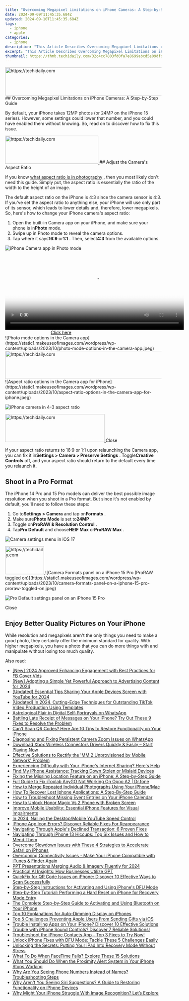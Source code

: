 ```yaml
---
title: "Overcoming Megapixel Limitations on iPhone Cameras: A Step-by-Step Guide"
date: 2024-09-09T11:45:35.684Z
updated: 2024-09-10T11:45:35.684Z
tags:
  - iphone
  - apple
categories:
  - iphone
description: "This Article Describes Overcoming Megapixel Limitations on iPhone Cameras: A Step-by-Step Guide"
excerpt: "This Article Describes Overcoming Megapixel Limitations on iPhone Cameras: A Step-by-Step Guide"
thumbnail: https://thmb.techidaily.com/32c4cc7803fd0fa7e8699abcd5e09dfd5773975b7e23e537fd44d6a1e4e623e1.png
---
```


<!-- affiliate ads begin -->
<a href="https://review-au.sjv.io/c/5597632/2135316/14409" target="_top" id="2135316">
  <img src="//a.impactradius-go.com/display-ad/14409-2135316" border="0" alt="https://techidaily.com" width="728" height="90"/>
</a>
<img height="0" width="0" src="https://review-au.sjv.io/i/5597632/2135316/14409" style="position:absolute;visibility:hidden;" border="0" />
<!-- affiliate ads end -->
## Overcoming Megapixel Limitations on iPhone Cameras: A Step-by-Step Guide

 By default, your iPhone takes 12MP photos (or 24MP on the iPhone 15 series). However, some settings could lower that number, and you could have enabled them without knowing. So, read on to discover how to fix this issue.

<!-- affiliate ads begin -->
<a href="https://appsumo.8odi.net/c/5597632/2137393/7443" target="_top" id="2137393">
  <img src="//a.impactradius-go.com/display-ad/7443-2137393" border="0" alt="https://techidaily.com" width="300" height="90"/>
</a>
<img height="0" width="0" src="https://appsumo.8odi.net/i/5597632/2137393/7443" style="position:absolute;visibility:hidden;" border="0" />
<!-- affiliate ads end -->
## Adjust the Camera's Aspect Ratio

 If you know [what aspect ratio is in photography](https://www.makeuseof.com/aspect-ratios-in-photography-guide/) , then you most likely don't need this guide. Simply put, the aspect ratio is essentially the ratio of the width to the height of an image.

 The default aspect ratio on the iPhone is 4:3 since the camera sensor is 4:3\. If you've set the aspect ratio to anything else, your iPhone will use only part of its sensor, which leads to lower details and, therefore, lower megapixels. So, here's how to change your iPhone camera's aspect ratio:

1. Open the built-in Camera app on your iPhone, and make sure your phone is in**Photo** mode.
2. Swipe up in Photo mode to reveal the camera options.
3. Tap where it says**16:9** or**1:1** . Then, select**4:3** from the available options.

![iPhone Camera app in Photo mode](https://static1.makeuseofimages.com/wordpress/wp-content/uploads/2023/10/iphone-camera-app-in-photo-mode.jpeg)

<!-- affiliate ads begin -->
<span id="1982462">
					<video width="576" height="240" style="cursor:pointer"
           poster="//a.impactradius-go.com/display-clicktoplayimage/1982462.png"
           onclick="if(!this.playClicked){this.play();this.setAttribute('controls',true);this.playClicked=true;}">
	   <source src="//a.impactradius-go.com/display-ad/22993-1982462">
	   <img src="//a.impactradius-go.com/display-clicktoplayimage/1982462.png" style="border: none; height: 100%; width: 100%; object-fit: contain">
	</video>
	<div style="width:360px;text-align:center"><a href="javascript:window.open(decodeURIComponent('https%3A%2F%2Fhomestyler.sjv.io%2Fc%2F5597632%2F1982462%2F22993'), '_blank');void(0);">Click here</a></div>
</span>
<img height="0" width="0" src="https://imp.pxf.io/i/5597632/1982462/22993" style="position:absolute;visibility:hidden;" border="0" />
<!-- affiliate ads end -->
![Photo mode options in the Camera app](https://static1.makeuseofimages.com/wordpress/wp-content/uploads/2023/10/photo-mode-options-in-the-camera-app.jpeg)

<!-- affiliate ads begin -->
<a href="https://wigfever.sjv.io/c/5597632/2014849/22899" target="_top" id="2014849">
  <img src="//a.impactradius-go.com/display-ad/22899-2014849" border="0" alt="https://techidaily.com" width="728" height="90"/>
</a>
<img height="0" width="0" src="https://wigfever.sjv.io/i/5597632/2014849/22899" style="position:absolute;visibility:hidden;" border="0" />
<!-- affiliate ads end -->
![Aspect ratio options in the Camera app for iPhone](https://static1.makeuseofimages.com/wordpress/wp-content/uploads/2023/10/aspect-ratio-options-in-the-camera-app-for-iphone.jpeg)

![iPhone camera in 4-3 aspect ratio](https://static1.makeuseofimages.com/wordpress/wp-content/uploads/2023/10/3-aspect-ratio.jpeg)

<!-- affiliate ads begin -->
<a href="https://wigfever.sjv.io/c/5597632/2014850/22899" target="_top" id="2014850">
  <img src="//a.impactradius-go.com/display-ad/22899-2014850" border="0" alt="https://techidaily.com" width="320" height="90"/>
</a>
<img height="0" width="0" src="https://wigfever.sjv.io/i/5597632/2014850/22899" style="position:absolute;visibility:hidden;" border="0" />
<!-- affiliate ads end -->
Close

 If your aspect ratio returns to 16:9 or 1:1 upon relaunching the Camera app, you can fix it in**Settings > Camera > Preserve Settings** . Toggle**Creative Controls** off, and your aspect ratio should return to the default every time you relaunch it.

## Shoot in a Pro Format

 The iPhone 14 Pro and 15 Pro models can deliver the best possible image resolution when you shoot in a Pro format. But since it's not enabled by default, you'll need to follow these steps:

1. Go to**Settings > Camera** and tap on**Formats** .
2. Make sure**Photo Mode** is set to**24MP** .
3. Toggle on**ProRAW & Resolution Control** .
4. Tap**Pro Default** and choose**HEIF Max** or**ProRAW Max** .

![Camera settings menu in iOS 17](https://static1.makeuseofimages.com/wordpress/wp-content/uploads/2023/10/camera-settings-menu-in-ios-17.jpg)

<!-- affiliate ads begin -->
<a href="https://25home.pxf.io/c/5597632/2123468/16836" target="_top" id="2123468">
  <img src="//a.impactradius-go.com/display-ad/16836-2123468" border="0" alt="https://techidaily.com" width="125" height="90"/>
</a>
<img height="0" width="0" src="https://25home.pxf.io/i/5597632/2123468/16836" style="position:absolute;visibility:hidden;" border="0" />
<!-- affiliate ads end -->
![Camera Formats panel on a iPhone 15 Pro (ProRAW toggled on)](https://static1.makeuseofimages.com/wordpress/wp-content/uploads/2023/10/camera-formats-panel-on-a-iphone-15-pro-proraw-toggled-on.jpeg)

![Pro Default settings panel on an iPhone 15 Pro](https://static1.makeuseofimages.com/wordpress/wp-content/uploads/2023/10/pro-default-settings-panel-on-an-iphone-15-pro.jpeg)

Close

## Enjoy Better Quality Pictures on Your iPhone

 While resolution and megapixels aren't the only things you need to make a good photo, they certainly offer the minimum standard for quality. With higher megapixels, you have a photo that you can do more things with and manipulate without losing too much quality.

<ins class="adsbygoogle"
     style="display:block"
     data-ad-format="autorelaxed"
     data-ad-client="ca-pub-7571918770474297"
     data-ad-slot="1223367746"></ins>



<ins class="adsbygoogle"
     style="display:block"
     data-ad-client="ca-pub-7571918770474297"
     data-ad-slot="8358498916"
     data-ad-format="auto"
     data-full-width-responsive="true"></ins>

<span class="atpl-alsoreadstyle">Also read:</span>
<div><ul>
<li><a href="https://facebook-clips.techidaily.com/new-2024-approved-enhancing-engagement-with-best-practices-for-fb-cover-vids/"><u>[New] 2024 Approved Enhancing Engagement with Best Practices for FB Cover Vids</u></a></li>
<li><a href="https://facebook-video-recording.techidaily.com/new-adopting-a-simple-yet-powerful-approach-to-advertising-content-for-2024/"><u>[New] Adopting a Simple Yet Powerful Approach to Advertising Content for 2024</u></a></li>
<li><a href="https://facebook-video-footage.techidaily.com/updated-essential-tips-sharing-your-apple-devices-screen-with-youtube-for-2024/"><u>[Updated] Essential Tips Sharing Your Apple Devices Screen with YouTube for 2024</u></a></li>
<li><a href="https://tiktok-clips.techidaily.com/updated-in-2024-cutting-edge-techniques-for-outstanding-tiktok-video-production-using-templates/"><u>[Updated] In 2024, Cutting-Edge Techniques for Outstanding TikTok Video Production Using Templates</u></a></li>
<li><a href="https://extra-tips.techidaily.com/astrological-flair-in-digital-self-portrayals-on-whatsapp/"><u>Astrological Flair in Digital Self-Portrayals on WhatsApp</u></a></li>
<li><a href="https://fox-that.techidaily.com/battling-late-receipt-of-messages-on-your-iphone-try-out-these-9-fixes-to-resolve-the-problem/"><u>Battling Late Receipt of Messages on Your iPhone? Try Out These 9 Fixes to Resolve the Problem</u></a></li>
<li><a href="https://fox-that.techidaily.com/cant-scan-qr-codes-here-are-10-tips-to-restore-functionality-on-your-iphone/"><u>Can't Scan QR Codes? Here Are 10 Tips to Restore Functionality on Your iPhone</u></a></li>
<li><a href="https://fox-that.techidaily.com/diagnosing-and-fixing-persistent-camera-zoom-issues-on-whatsapp/"><u>Diagnosing and Fixing Persistent Camera Zoom Issues on WhatsApp</u></a></li>
<li><a href="https://win-dash.techidaily.com/1722976043799-download-xbox-wireless-connectors-drivers-quickly-and-easily-start-playing-now/"><u>Download Xbox Wireless Connectors Drivers Quickly & Easily – Start Playing Now</u></a></li>
<li><a href="https://fox-that.techidaily.com/effective-solutions-to-rectify-the-mm-2-unprovisioned-by-mobile-network-problem/"><u>Effective Solutions to Rectify the 'MM 2 Unprovisioned by Mobile Network' Problem</u></a></li>
<li><a href="https://fox-that.techidaily.com/experiencing-difficulty-with-your-iphones-internet-sharing-heres-help/"><u>Experiencing Difficulty with Your iPhone's Internet Sharing? Here's Help</u></a></li>
<li><a href="https://fox-that.techidaily.com/find-my-iphone-assistance-tracking-down-stolen-or-mislaid-devices/"><u>Find My iPhone Assistance: Tracking Down Stolen or Mislaid Devices</u></a></li>
<li><a href="https://fox-that.techidaily.com/fixing-the-missing-location-feature-on-an-iphone-a-step-by-step-guide/"><u>Fixing the Missing Location Feature on an iPhone: A Step-by-Step Guide</u></a></li>
<li><a href="https://fake-location.techidaily.com/full-guide-to-fix-itoolab-anygo-not-working-on-oppo-a2-drfone-by-drfone-virtual-android/"><u>Full Guide to Fix iToolab AnyGO Not Working On Oppo A2 | Dr.fone</u></a></li>
<li><a href="https://fox-that.techidaily.com/how-to-merge-repeated-individual-photographs-using-your-iphonemac/"><u>How to Merge Repeated Individual Photographs Using Your iPhone/Mac</u></a></li>
<li><a href="https://fox-that.techidaily.com/how-to-recover-lost-iphone-applications-a-step-by-step-guide/"><u>How To Recover Lost Iphone Applications: A Step-By-Step Guide</u></a></li>
<li><a href="https://fox-that.techidaily.com/how-to-troubleshoot-missing-event-entries-on-your-iphone-calendar/"><u>How to Troubleshoot Missing Event Entries on Your iPhone Calendar</u></a></li>
<li><a href="https://unlock-android.techidaily.com/how-to-unlock-honor-magic-vs-2-phone-with-broken-screen-by-drfone-android/"><u>How to Unlock Honor Magic Vs 2 Phone with Broken Screen</u></a></li>
<li><a href="https://fox-that.techidaily.com/improve-mobile-usability-essential-iphone-features-for-visual-impairments/"><u>Improve Mobile Usability: Essential iPhone Features for Visual Impairments</u></a></li>
<li><a href="https://youtube-tips.techidaily.com/24-nailing-the-desktopmobile-youtube-speed-control/"><u>In 2024, Nailing the Desktop/Mobile YouTube Speed Control</u></a></li>
<li><a href="https://fox-that.techidaily.com/1721466104211-iphone-app-icon-errors-discover-reliable-fixes-for-reappearance/"><u>IPhone App Icon Errors? Discover Reliable Fixes For Reappearance</u></a></li>
<li><a href="https://fox-that.techidaily.com/navigating-through-apples-declined-transaction-6-proven-fixes/"><u>Navigating Through Apple's Declined Transaction: 6 Proven Fixes</u></a></li>
<li><a href="https://fox-that.techidaily.com/navigating-through-iphone-13-hiccups-top-six-issues-and-how-to-mend-them/"><u>Navigating Through iPhone 13 Hiccups: Top Six Issues and How to Mend Them</u></a></li>
<li><a href="https://fox-that.techidaily.com/overcome-slowdown-issues-with-these-4-strategies-to-accelerate-safari-on-iphones/"><u>Overcome Slowdown Issues with These 4 Strategies to Accelerate Safari on iPhones</u></a></li>
<li><a href="https://fox-that.techidaily.com/overcoming-connectivity-issues-make-your-iphone-compatible-with-itunes-and-finder-again/"><u>Overcoming Connectivity Issues - Make Your iPhone Compatible with iTunes & Finder Again</u></a></li>
<li><a href="https://visual-screen-recording.techidaily.com/ppt-presentations-merging-audio-and-imagery-fluently-for-2024/"><u>PPT Presentations Merging Audio & Imagery Fluently for 2024</u></a></li>
<li><a href="https://tech-savvy.techidaily.com/practical-ai-insights-how-businesses-utilize-gpt/"><u>Practical AI Insights: How Businesses Utilize GPT</u></a></li>
<li><a href="https://fox-that.techidaily.com/quickfix-for-qr-code-issues-on-iphone-discover-10-effective-ways-to-scan-successfully/"><u>QuickFix for QR Code Issues on iPhone: Discover 10 Effective Ways to Scan Successfully</u></a></li>
<li><a href="https://fox-that.techidaily.com/step-by-step-instructions-for-activating-and-using-iphones-dfu-mode/"><u>Step-by-Step Instructions for Activating and Using iPhone's DFU Mode</u></a></li>
<li><a href="https://fox-that.techidaily.com/step-by-step-tutorial-performing-a-hard-reset-on-iphone-for-recovery-mode-entry/"><u>Step-by-Step Tutorial: Performing a Hard Reset on iPhone for Recovery Mode Entry</u></a></li>
<li><a href="https://fox-that.techidaily.com/the-complete-step-by-step-guide-to-activating-and-using-bluetooth-on-your-iphone/"><u>The Complete Step-by-Step Guide to Activating and Using Bluetooth on Your iPhone</u></a></li>
<li><a href="https://fox-that.techidaily.com/top-10-explanations-for-auto-dimming-display-on-iphones/"><u>Top 10 Explanations for Auto-Dimming Display on iPhones</u></a></li>
<li><a href="https://fox-that.techidaily.com/top-5-challenges-preventing-apple-users-from-sending-gifts-via-ios/"><u>Top 5 Challenges Preventing Apple Users From Sending Gifts via iOS</u></a></li>
<li><a href="https://fox-that.techidaily.com/1721473011469-trouble-installing-apps-on-your-iphone-discover-10-effective-solutions/"><u>Trouble Installing Apps on Your iPhone? Discover 10 Effective Solutions</u></a></li>
<li><a href="https://fox-that.techidaily.com/1721455071460-trouble-with-iphone-sound-controls-discover-7-reliable-solutions/"><u>Trouble with iPhone Sound Controls? Discover 7 Reliable Solutions!</u></a></li>
<li><a href="https://fox-that.techidaily.com/troubleshoot-the-iphone-contacts-app-top-3-fixes-to-try-now/"><u>Troubleshoot the iPhone Contacts App - Top 3 Fixes to Try Now!</u></a></li>
<li><a href="https://fox-that.techidaily.com/unlock-iphone-fixes-with-dfu-mode-tackle-these-5-challenges-easily/"><u>Unlock iPhone Fixes with DFU Mode: Tackle These 5 Challenges Easily</u></a></li>
<li><a href="https://fox-that.techidaily.com/unlocking-the-secrets-putting-your-ipad-into-recovery-mode-without-stress/"><u>Unlocking the Secrets: Putting Your iPad Into Recovery Mode Without Stress</u></a></li>
<li><a href="https://fox-that.techidaily.com/what-to-do-when-facetime-fails-explore-these-15-solutions/"><u>What To Do When FaceTime Fails? Explore These 15 Solutions</u></a></li>
<li><a href="https://fox-that.techidaily.com/what-you-should-do-when-the-proximity-alert-system-in-your-iphone-stops-working/"><u>What You Should Do When the Proximity Alert System in Your iPhone Stops Working</u></a></li>
<li><a href="https://fox-that.techidaily.com/why-are-you-seeing-phone-numbers-instead-of-names-troubleshooting-steps/"><u>Why Are You Seeing Phone Numbers Instead of Names? Troubleshooting Steps</u></a></li>
<li><a href="https://fox-that.techidaily.com/why-arent-you-seeing-siri-suggestions-a-guide-to-restoring-functionality-on-iphone-devices/"><u>Why Aren't You Seeing Siri Suggestions? A Guide to Restoring Functionality on iPhone Devices</u></a></li>
<li><a href="https://fox-that.techidaily.com/1721480353468-why-might-your-iphone-struggle-with-image-recognition-lets-explore/"><u>Why Might Your iPhone Struggle With Image Recognition? Let’s Explore</u></a></li>
</ul></div>
